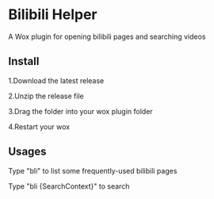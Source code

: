 # Bilibili Helper
A Wox plugin for opening bilibili pages and searching videos


## Install
1.Download the latest release

2.Unzip the release file

3.Drag the folder into your wox plugin folder

4.Restart your wox


## Usages
Type "bli" to list some frequently-used bilibili pages

Type "bli {SearchContext}" to search
